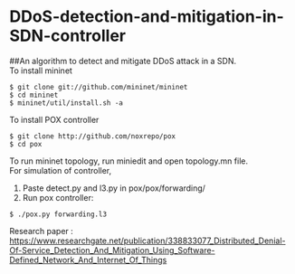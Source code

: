 # DDoS-detection-and-mitigation-in-SDN-controller
##An algorithm to detect and mitigate DDoS attack in a SDN.  
To install mininet  
```
$ git clone git://github.com/mininet/mininet
$ cd mininet
$ mininet/util/install.sh -a
```  
To install POX controller  
```
$ git clone http://github.com/noxrepo/pox
$ cd pox
```  
To run mininet topology, run miniedit and open topology.mn file.    
For simulation of controller,
   1) Paste detect.py and l3.py in pox/pox/forwarding/
   2) Run pox controller:
   ```
   $ ./pox.py forwarding.l3
   ```

Research paper : https://www.researchgate.net/publication/338833077_Distributed_Denial-Of-Service_Detection_And_Mitigation_Using_Software-Defined_Network_And_Internet_Of_Things
